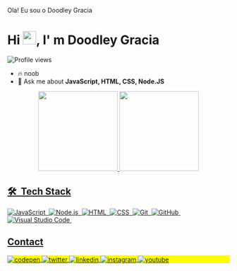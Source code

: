 Ola! Eu sou o Doodley Gracia
<h1 align="left">Hi <img src="https://raw.githubusercontent.com/kaueMarques/kaueMarques/master/hi.gif" height="30px">, I' m Doodley Gracia</h1>
<p align="left"> <img src="https://komarev.com/ghpvc/?username=DoodleyGracia&color=yellow" alt="Profile views" /> </p>

- 🔥 noob 
- 💬 Ask me about **JavaScript, HTML, CSS, Node.JS**

<div align="center">
  <a href="https://github.com/DoodleyGracia">
  <img height="180em" src="https://github-readme-stats.vercel.app/api?username=DoodleyGracia&show_icons=true&theme=dark&include_all_commits=true&count_private=true"/>
  <img height="180em" src="https://github-readme-stats.vercel.app/api/top-langs/?username=DoodleyGracia&layout=compact&langs_count=7&theme=dark"/>
</div>

  ## 🛠 &nbsp;Tech Stack

![JavaScript](https://img.shields.io/badge/-JavaScript-05122A?style=flat&logo=javascript)&nbsp;
![Node.js](https://img.shields.io/badge/-Node.js-05122A?style=flat&logo=node.js)&nbsp;
![HTML](https://img.shields.io/badge/-HTML-05122A?style=flat&logo=HTML5)&nbsp;
![CSS](https://img.shields.io/badge/-CSS-05122A?style=flat&logo=CSS3&logoColor=1572B6)&nbsp;
![Git](https://img.shields.io/badge/-Git-05122A?style=flat&logo=git)&nbsp;
![GitHub](https://img.shields.io/badge/-GitHub-05122A?style=flat&logo=github)&nbsp;
![Visual Studio Code](https://img.shields.io/badge/-Visual%20Studio%20Code-05122A?style=flat&logo=visual-studio-code&logoColor=007ACC)&nbsp;

  ## Contact

<p align="left" style="background:yellow">
<a href="https://" target="_blank">
  <img align="center" src="https://img.shields.io/badge/-Doodley-05122A?style=flat&logo=codepen" alt="codepen"/>
</a>
<a href="https://" target="_blank">
  <img align="center" src="https://img.shields.io/badge/-Doodley-05122A?style=flat&logo=twitter" alt="twitter"/>  
</a>
<a href="https://doodley-gracia-631654216/" target="_blank">
  <img align="center" src="https://img.shields.io/badge/-Doodley-05122A?style=flat&logo=linkedin" alt="linkedin"/>
</a>
<a href="https://" target="_blank">
 <img align="center" src="https://img.shields.io/badge/-Doodley-05122A?style=flat&logo=instagram" alt="instagram"/>
</a>
<a href="https://" target="_blank">
 <img align="center" src="https://img.shields.io/badge/-Doodley-05122A?style=flat&logo=youtube" alt="youtube"/>
</a>
</p>
  </div>
<div align="center">
  

